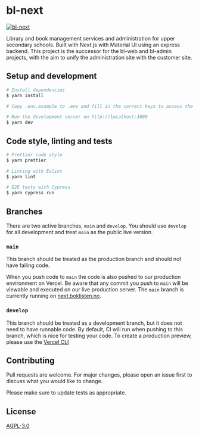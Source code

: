 # bl-next

[![bl-next](https://img.shields.io/endpoint?url=https://dashboard.cypress.io/badge/simple/1mzays/main&style=flat&logo=cypress)](https://dashboard.cypress.io/projects/1mzays/runs)

Library and book management services and administration for upper secondary schools. Built with Next.js with Material UI using an express backend. This project is the successor for the bl-web and bl-admin projects, with the aim to unify the administration site with the customer site.

## Setup and development

```bash
# Install dependencies
$ yarn install

# Copy .env.example to .env and fill in the correct keys to access the required apis

# Run the development server on http://localhost:3000
$ yarn dev

```

## Code style, linting and tests

```bash
# Prettier code style
$ yarn prettier

# Linting with Eslint
$ yarn lint

# E2E tests with Cypress
$ yarn cypress run

```

## Branches

There are two active branches, `main` and `develop`. You should use `develop` for all
development and treat `main` as the public live version.

### `main`

This branch should be treated as the production branch and should not have
failing code.

When you push code to `main` the code is also pushed to our production
environment on Vercel. Be aware that any commit you push to `main` will be
viewable and executed on our live production server. The `main` branch is
currently running on [next.boklisten.no](https://next.boklisten.no).

### `develop`

This branch should be treated as a development branch, but it does not need to have runnable code. By default, CI will run when pushing to this branch, which is nice for testing your code.
To create a production preview, please use the [Vercel CLI](https://vercel.com/docs/cli)

## Contributing

Pull requests are welcome. For major changes, please open an issue first to discuss what you would like to change.

Please make sure to update tests as appropriate.

## License

[AGPL-3.0](LICENSE)
